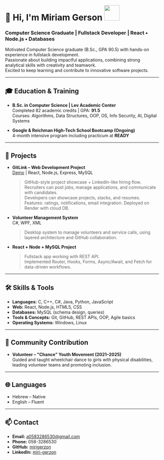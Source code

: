 # 👋 Hi, I'm Miriam Gerson <img src="https://media.giphy.com/media/du3J3cXyzhj75IOgvA/giphy.gif" width="50">

### Computer Science Graduate | Fullstack Developer | React • Node.js • Databases

Motivated Computer Science graduate (B.Sc., GPA 90.5) with hands-on experience in fullstack development.  
Passionate about building impactful applications, combining strong analytical skills with creativity and teamwork.  
Excited to keep learning and contribute to innovative software projects.

---

## 🎓 Education & Training
- **B.Sc. in Computer Science | Lev Academic Center**  
  Completed 82 academic credits | GPA: **91.5**  
  Courses: Algorithms, Data Structures, OOP, OS, Info Security, AI, Digital Systems  

- **Google & Reichman High-Tech School Bootcamp (Ongoing)**  
  4-month intensive program including practicum at **READY**  

---

## 🚀 Projects

- **GitLink – Web Development Project**  
  [Demo](https://gitlink-w7ve.onrender.com) | React, Node.js, Express, MySQL  
  > GitHub-style project showcase + LinkedIn-like hiring flow.  
  Recruiters can post jobs, manage applications, and communicate with candidates.  
  Developers can showcase projects, stacks, and resumes.  
  Features: ratings, notifications, email integration. Deployed on Render with cloud DB.

- **Volunteer Management System**  
  C#, WPF, XML  
  > Desktop system to manage volunteers and service calls, using layered architecture and GitHub collaboration.

- **React + Node + MySQL Project**  
  > Fullstack app working with REST API.  
  Implemented Router, Hooks, Forms, Async/Await, and Fetch for data-driven workflows.

---

## 🛠️ Skills & Tools
- **Languages:** C, C++, C#, Java, Python, JavaScript  
- **Web:** React, Node.js, HTML5, CSS  
- **Databases:** MySQL (schema design, queries)  
- **Tools & Concepts:** Git, GitHub, REST APIs, OOP, Agile basics  
- **Operating Systems:** Windows, Linux  

---

## 🤝 Community Contribution
- **Volunteer – "Chance" Youth Movement (2021–2025)**  
  Guided and taught wheelchair dance to girls with physical disabilities, leading volunteer teams and promoting inclusion.

---

## 🌐 Languages
- Hebrew – Native  
- English – Fluent  

---

## 📫 Contact
- **Email:** a0583286530@gmail.com  
- **Phone:** 058-3286530  
- **GitHub:** [mirigerzon](https://github.com/mirigerzon)  
- **LinkedIn:** [miri-gerzon](https://linkedin.com/in/miri-gerzon-726a78316)
